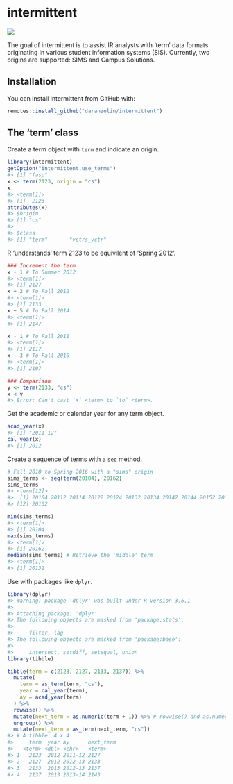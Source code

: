 
<!-- README.md is generated from README.Rmd. Please edit that file -->

# intermittent

<!-- badges: start -->

![](https://camo.githubusercontent.com/ea6e0ff99602c3563e3dd684abf60b30edceaeef/68747470733a2f2f696d672e736869656c64732e696f2f62616467652f6c6966656379636c652d6578706572696d656e74616c2d6f72616e67652e737667)
<!-- badges: end -->

The goal of intermittent is to assist IR analysts with ‘term’ data
formats originating in various student information systems (SIS).
Currently, two origins are supported: SIMS and Campus Solutions.

## Installation

You can install intermittent from GitHub with:

``` r
remotes::install_github("daranzolin/intermittent")
```

## The ‘term’ class

Create a term object with `term` and indicate an origin.

``` r
library(intermittent)
getOption("intermittent.use_terms")
#> [1] "fasp"
x <- term(2123, origin = "cs")
x
#> <term[1]>
#> [1]  2123
attributes(x)
#> $origin
#> [1] "cs"
#> 
#> $class
#> [1] "term"       "vctrs_vctr"
```

R ‘understands’ term 2123 to be equivilent of ‘Spring 2012’.

``` r
### Increment the term
x + 1 # To Summer 2012
#> <term[1]>
#> [1] 2127
x + 2 # To Fall 2012
#> <term[1]>
#> [1] 2133
x + 5 # To Fall 2014
#> <term[1]>
#> [1] 2147

x - 1 # To Fall 2011
#> <term[1]>
#> [1] 2117
x - 3 # To Fall 2010
#> <term[1]>
#> [1] 2107

### Comparison
y <- term(2133, "cs")
x < y 
#> Error: Can't cast `x` <term> to `to` <term>.
```

Get the academic or calendar year for any term object.

``` r
acad_year(x)
#> [1] "2011-12"
cal_year(x)
#> [1] 2012
```

Create a sequence of terms with a `seq` method.

``` r
# Fall 2010 to Spring 2016 with a "sims" origin
sims_terms <- seq(term(20104), 20162)
sims_terms
#> <term[12]>
#>  [1] 20104 20112 20114 20122 20124 20132 20134 20142 20144 20152 20154
#> [12] 20162

min(sims_terms)
#> <term[1]>
#> [1] 20104
max(sims_terms)
#> <term[1]>
#> [1] 20162
median(sims_terms) # Retrieve the 'middle' term
#> <term[1]>
#> [1] 20132
```

Use with packages like `dplyr`.

``` r
library(dplyr)
#> Warning: package 'dplyr' was built under R version 3.6.1
#> 
#> Attaching package: 'dplyr'
#> The following objects are masked from 'package:stats':
#> 
#>     filter, lag
#> The following objects are masked from 'package:base':
#> 
#>     intersect, setdiff, setequal, union
library(tibble)

tibble(term = c(2123, 2127, 2133, 2137)) %>% 
  mutate(
    term = as_term(term, "cs"),
    year = cal_year(term),
    ay = acad_year(term)
  ) %>% 
  rowwise() %>% 
  mutate(next_term = as.numeric(term + 1)) %>% # rowwise() and as.numeric() to avoid annoying warnings
  ungroup() %>% 
  mutate(next_term = as_term(next_term, "cs"))
#> # A tibble: 4 x 4
#>     term  year ay      next_term
#>   <term> <dbl> <chr>   <term>   
#> 1   2123  2012 2011-12 2127     
#> 2   2127  2012 2012-13 2133     
#> 3   2133  2013 2012-13 2137     
#> 4   2137  2013 2013-14 2143
```
